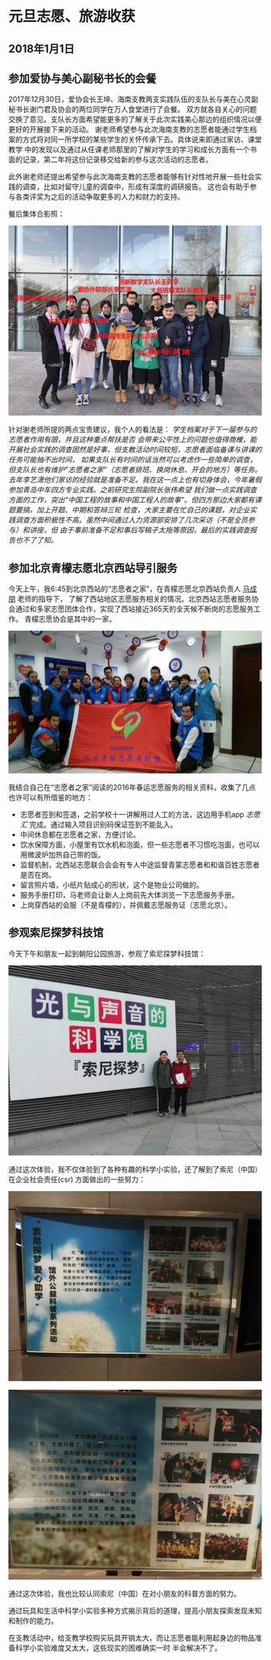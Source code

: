 # 元旦志愿、旅游收获
## 2018年1月1日

## 参加爱协与美心副秘书长的会餐

2017年12月30日，爱协会长王坤、海南支教两支实践队伍的支队长与美在心灵副秘书长谢门君及协会的两位同学在万人食堂进行了会餐。
双方就各自关心的问题交换了意见。支队长方面希望能更多的了解关于此次实践美心那边的组织情况以便更好的开展接下来的活动。
谢老师希望参与此次海南支教的志愿者能通过学生档案的方式将对同一所学校的某些学生的关怀传承下去。具体说来即通过家访、课堂教学
中的发现以及通过从任课老师那里的了解对学生的学习和成长方面有一个书面的记录，第二年将这份记录移交给新的参与这次活动的志愿者。

此外谢老师还提出希望参与此次海南支教的志愿者能够有针对性地开展一些社会实践的调查，比如对留守儿童的调查中，形成有深度的调研报告。
这也会有助于参与各类评奖为之后的活动争取更多的人力和财力的支持。

餐后集体合影照：

![集体合影照](元旦志愿、旅游收获/集体合影照.jpg)

针对谢老师所提的两点宝贵建议，我个人的看法是： _学生档案对于下一届参与的志愿者作用有限，并且这种重点帮扶是否
会带来公平性上的问题也值得商榷，能开展社会实践的调查固然是好事，但支教活动时间较短，志愿者面临备课与讲课的任务可能抽不出时间，
如果支队长有时间的话当然可以考虑作一些简单的调查，但支队长也有维护”志愿者之家”（志愿者排班、换岗休息、开会的地方）等任务。
去年李艺潇他们家访的经验就是准备不足。我在这一点上也有切身体会，今年暑假参加青岛中车四方专业实践。之前研究生院副院长张伟希望
我们做一点实践调查方面的工作，突出“中国工程的故事和中国工程人的故事”。但四方那边大家都有课题要搞，加上开题、中期和答辩三轮
检查，大家主要在忙自己的课题，对企业实践调查方面积极性不高。虽然中间通过人力资源部安排了几次采访（不是全员参与）和讲座，但
由于事前准备不足和事后写稿子太拖等原因，最后的实践调查报告也不了了知。_

## 参加北京青檬志愿北京西站导引服务

今天上午，我6:45到北京西站的“志愿者之家”，在青檬志愿北京西站负责人 [马成朋](温暖蓝马甲.html) 老师的指导下，
了解了西站地区志愿服务相关的情况。北京西站志愿者服务协会通过和多家志愿团体合作，实现了西站接近365天的全天候不断岗的志愿服务工作。
青檬志愿协会是其中的一家。

![北青檬北西站志愿者元旦合影](元旦志愿、旅游收获/北青檬北西站志愿者元旦合影.jpg)

我结合自己在“志愿者之家”阅读的2016年春运志愿服务的相关资料，收集了几点也许可以有所借鉴的地方：

* 志愿者签到和签退，之前学校十一讲解用过人工的方法，这边用手机app *志愿汇* 完成。通过输入项目识别码保证签到不能乱入。
* 中间休息都在志愿者之家，方便讨论。
* 饮水保障方面，小屋里有饮水机和泡面，但一些志愿者不习惯吃泡面，也可以用微波炉加热自己带的饭。
* 监督机制，北西站志愿联合会会有专人中途监督青蒙志愿者和和谐百姓志愿者是否在岗。
* 留言照片墙，小纸片贴成心的形状，这个是物业公司做的。
* 服务手册打印，马老师会让新人上岗前先大体浏览一下志愿服务手册。
* 上岗穿西站的会服（不是青檬的），并佩戴志愿服务证（志愿北京）。


## 参观索尼探梦科技馆

今天下午和朋友一起到朝阳公园旅游，参观了索尼探梦科技馆：

![参观索尼探梦科技馆合影](元旦志愿、旅游收获/参观索尼探梦科技馆合影.jpg)

通过这次体验，我不仅体验到了各种有趣的科学小实验，还了解到了索尼（中国）在企业社会责任(csr) 方面做出的一些努力：

![索尼爱心助学1](元旦志愿、旅游收获/索尼爱心助学1.jpg)

![索尼爱心助学2](元旦志愿、旅游收获/索尼爱心助学2.jpg)

通过这次体验，我也比较认同索尼（中国）在对小朋友的科普方面的努力。

通过玩具和生活中科学小实验多种方式揭示背后的道理，提高小朋友探索发现未知和制作的能力。

在支教活动中，给支教学校购买玩具开销太大，而让志愿者能利用起身边的物品准备科学小实验难度又太大，这些现实的困难确实一时
半会解决不了。

